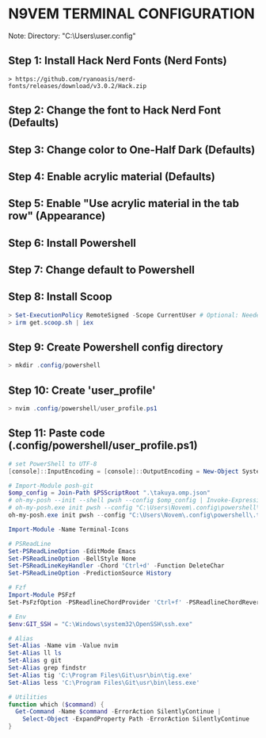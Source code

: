 # N9VEM TERMINAL CONFIGURATION
Note: Directory: "C:\Users\user\.config"

## Step 1: Install Hack Nerd Fonts (Nerd Fonts)
```URL
> https://github.com/ryanoasis/nerd-fonts/releases/download/v3.0.2/Hack.zip
```
## Step 2: Change the font to Hack Nerd Font (Defaults)

## Step 3: Change color to One-Half Dark (Defaults)

## Step 4: Enable acrylic material (Defaults)

## Step 5: Enable "Use acrylic material in the tab row" (Appearance)

## Step 6: Install Powershell

## Step 7: Change default to Powershell

## Step 8: Install Scoop
```PowerShell
> Set-ExecutionPolicy RemoteSigned -Scope CurrentUser # Optional: Needed to run a remote script the first time
> irm get.scoop.sh | iex
```
## Step 9: Create Powershell config directory
```PowerShell
> mkdir .config/powershell
```
## Step 10: Create 'user_profile'
```PowerShell
> nvim .config/powershell/user_profile.ps1
```
## Step 11: Paste code (.config/powershell/user_profile.ps1)
```PowerShell
# set PowerShell to UTF-8
[console]::InputEncoding = [console]::OutputEncoding = New-Object System.Text.UTF8Encoding

# Import-Module posh-git
$omp_config = Join-Path $PSScriptRoot ".\takuya.omp.json"
# oh-my-posh --init --shell pwsh --config $omp_config | Invoke-Expression
# oh-my-posh.exe init pwsh --config "C:\Users\Novem\.config\powershell\.themes\bubblesextra.omp.json" | Invoke-Expression
oh-my-posh.exe init pwsh --config "C:\Users\Novem\.config\powershell\.themes\bubblesline.omp.json" | Invoke-Expression

Import-Module -Name Terminal-Icons

# PSReadLine
Set-PSReadLineOption -EditMode Emacs
Set-PSReadLineOption -BellStyle None
Set-PSReadLineKeyHandler -Chord 'Ctrl+d' -Function DeleteChar
Set-PSReadLineOption -PredictionSource History

# Fzf
Import-Module PSFzf
Set-PsFzfOption -PSReadlineChordProvider 'Ctrl+f' -PSReadlineChordReverseHistory 'Ctrl+r'

# Env
$env:GIT_SSH = "C:\Windows\system32\OpenSSH\ssh.exe"

# Alias
Set-Alias -Name vim -Value nvim
Set-Alias ll ls
Set-Alias g git
Set-Alias grep findstr
Set-Alias tig 'C:\Program Files\Git\usr\bin\tig.exe'
Set-Alias less 'C:\Program Files\Git\usr\bin\less.exe'

# Utilities
function which ($command) {
  Get-Command -Name $command -ErrorAction SilentlyContinue |
    Select-Object -ExpandProperty Path -ErrorAction SilentlyContinue
}

```
